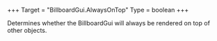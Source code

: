+++
Target = "BillboardGui.AlwaysOnTop"
Type = boolean
+++

Determines whether the BillboardGui will always be rendered on top of other objects.